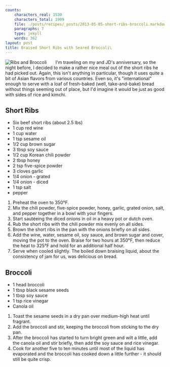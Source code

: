 ```yaml
---
counts:
    characters_real: 1530
    characters_total: 1909
    file: ./posts/recipes/_posts/2013-05-05-short-ribs-broccoli.markdown
    paragraphs: 7
    type: jekyll
    words: 362
layout: post
title: Braised Short Ribs with Seared Broccoli\
---
```


<img alt="Ribs and Broccoli" src="/assets/recipes/ribs-broccoli.png" style="float:left;margin-right:2em" />
I'm traveling on my and JD's anniversary, so the night before, I decided to make a rather nice meal out of the short ribs he had picked out.  Again, this isn't anything in particular, though it uses quite a bit of Asian flavors from various countries.  Even so, it's "international" enough to serve with a loaf of fresh-baked (well, take-and-bake) bread without things seeming out of place, but I'd imagine it would be just as good with sides of rice and kimchi.

## Short Ribs

* Six beef short ribs (about 2.5 lbs)
* 1 cup red wine
* 1 cup water
* 1 tsp sesame oil
* 1/2 cup brown sugar
* 3 tbsp soy sauce
* 1/2 cup Korean chili powder
* 2 tbsp honey
* 2 tsp five-spice powder
* 3 cloves garlic
* 1/4 onion - grated
* 1/4 onion - diced
* 1 tsp salt
* pepper

1. Preheat the oven to 350&deg;F.
2. Mix the chili powder, five-spice powder, honey, garlic, grated onion, salt, and pepper together in a bowl with your fingers.
3. Start saut&eacute;eing the diced onions in oil in a heavy pot or dutch oven.
4. Rub the short ribs with the chili powder mix evenly on all sides.
5. Brown the short ribs in the pan with the onions briefly on all sides.
6. Add the wine, water, sesame oil, soy sauce, and brown sugar and cover, moving the pot to the oven.  Braise for two hours at 350&deg;F, then reduce the heat to 325&deg;F and hold for an additional half hour.
7. Serve when cooled slightly.  The boiled down braising liquid, about the consistency of jam for us, was delicious on bread.

## Broccoli

* 1 head broccoli
* 1 tbsp black sesame seeds
* 1 tbsp soy sauce
* 1 tsp rice vinegar
* Canola oil

1. Toast the sesame seeds in a dry pan over medium-high heat until fragrant.
2. Add the broccoli and stir, keeping the broccoli from sticking to the dry pan.
3. After the broccoli has started to turn bright green and wilt a little, add the canola oil and stir briefly, then add the soy sauce and rice vinegar.
4. Cook for another five to ten minutes until most of the liquid has evaporated and the broccoli has cooked down a little further - it should still be quite crisp.
